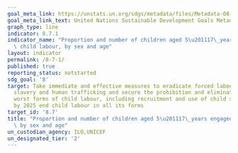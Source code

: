 ```yaml
---
goal_meta_link: https://unstats.un.org/sdgs/metadata/files/Metadata-08-07-01.pdf
goal_meta_link_text: United Nations Sustainable Development Goals Metadata (pdf 525kB)
graph_type: line
indicator: 8.7.1
indicator_name: "Proportion and number of children aged 5\u201117\_years engaged in\
  \ child labour, by sex and age"
layout: indicator
permalink: /8-7-1/
published: true
reporting_status: notstarted
sdg_goal: '8'
target: Take immediate and effective measures to eradicate forced labour, end modern
  slavery and human trafficking and secure the prohibition and elimination of the
  worst forms of child labour, including recruitment and use of child soldiers, and
  by 2025 end child labour in all its forms
target_id: '8.7'
title: "Proportion and number of children aged 5\u201117\_years engaged in child labour,\
  \ by sex and age"
un_custodian_agency: ILO,UNICEF
un_designated_tier: '2'
---
```

